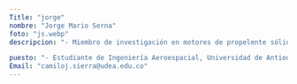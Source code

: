 ```yaml
---
Title: "jorge"
nombre: "Jorge Mario Serna"
foto: "js.webp"
descripcion: "- Miembro de investigación en motores de propelente sólido"

puesto: "- Estudiante de Ingeniería Aeroespacial, Universidad de Antioquia"
Email: "camiloj.sierra@udea.edu.co"
---
```

